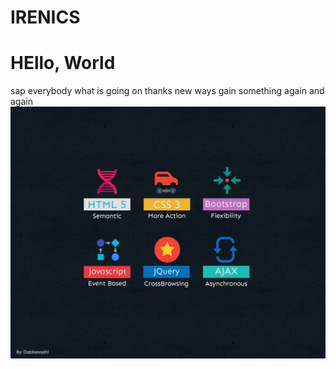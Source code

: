 # IRENICS
<h1>HEllo, World</h1>
sap everybody
what is going on
thanks
new ways
gain something again and again

<img src="hi.jpg">
